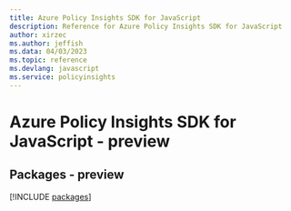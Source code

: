 ```yaml
---
title: Azure Policy Insights SDK for JavaScript
description: Reference for Azure Policy Insights SDK for JavaScript
author: xirzec
ms.author: jeffish
ms.data: 04/03/2023
ms.topic: reference
ms.devlang: javascript
ms.service: policyinsights
---
```

# Azure Policy Insights SDK for JavaScript - preview
## Packages - preview
[!INCLUDE [packages](policy-insights-index.md)]